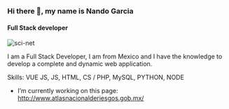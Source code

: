 ### Hi there 👋, my name is Nando Garcia
#### Full Stack developer

![sci-net](https://media.giphy.com/media/ftAyb0CG1FNAIZt4SO/giphy.gif)

I am a Full Stack Developer, I am from Mexico and I have the knowledge to develop a complete and dynamic web application.

Skills: VUE JS, JS, HTML, CS    /     PHP, MySQL, PYTHON, NODE

- I’m currently working on this page:
http://www.atlasnacionalderiesgos.gob.mx/


<!--
![Full Stack developer](https://arturssmirnovs.github.io/github-profile-readme-generator/images/banner.png)
**Nando-Garcia/nando-garcia** is a ✨ _special_ ✨ repository because its `README.md` (this file) appears on your GitHub profile.

Here are some ideas to get you started:

- 🔭 I’m currently working on ...
- 🌱 I’m currently learning ...
- 👯 I’m looking to collaborate on ...
- 🤔 I’m looking for help with ...
- 💬 Ask me about ...
- 📫 How to reach me: ...
- 😄 Pronouns: ...
- ⚡ Fun fact: ...
-->
